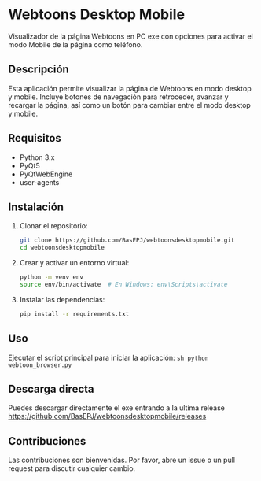 # Webtoons Desktop Mobile

Visualizador de la página Webtoons en PC exe con opciones para activar el modo Mobile de la página como teléfono.

## Descripción

Esta aplicación permite visualizar la página de Webtoons en modo desktop y mobile. Incluye botones de navegación para retroceder, avanzar y recargar la página, así como un botón para cambiar entre el modo desktop y mobile.

## Requisitos

- Python 3.x
- PyQt5
- PyQtWebEngine
- user-agents

## Instalación

1. Clonar el repositorio:
    ```sh
    git clone https://github.com/BasEPJ/webtoonsdesktopmobile.git
    cd webtoonsdesktopmobile
    ```

2. Crear y activar un entorno virtual:
    ```sh
    python -m venv env
    source env/bin/activate  # En Windows: env\Scripts\activate
    ```

3. Instalar las dependencias:
    ```sh
    pip install -r requirements.txt
    ```

## Uso

Ejecutar el script principal para iniciar la aplicación:
    ```sh
    python webtoon_browser.py
    ```

## Descarga directa

Puedes descargar directamente el exe entrando a la ultima release
https://github.com/BasEPJ/webtoonsdesktopmobile/releases


## Contribuciones

Las contribuciones son bienvenidas. Por favor, abre un issue o un pull request para discutir cualquier cambio.


